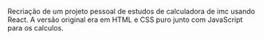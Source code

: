 Recriação de um projeto pessoal de estudos de calculadora de imc usando React. 
A versão original era em HTML e CSS puro junto com JavaScript para os calculos.